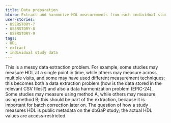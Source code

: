 ```yaml
---
title: Data preparation
blurb: Extract and harmonize HDL measurements from each individual study data
user-stories:
- USERSTORY-7
- USERSTORY-8
- USERSTORY-9
tags:
- HDL
- extract
- individual study data
---
```

This is a messy data extraction problem. For example, some studies may measure HDL at a single point in time, while others may measure across multiple visits, and some may have used different measurement techniques; this becomes both a data extraction problem (how is the data stored in the relevant CSV files?) and also a data harmonization problem (EPIC-24). Some studies may measure using method A, while others may measure using method B; this should be part of the extraction, because it is important for batch correction later on. The question of how a study measures HDL is public metadata on the dbGaP study; the actual HDL values are access-restricted.